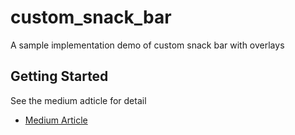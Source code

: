 # custom_snack_bar

A sample implementation demo of custom snack bar with overlays

## Getting Started


See the medium adticle for detail

- [Medium Article](https://ashwinshres.medium.com/story-of-a-custom-snackbar-1521e52ed9fd)
